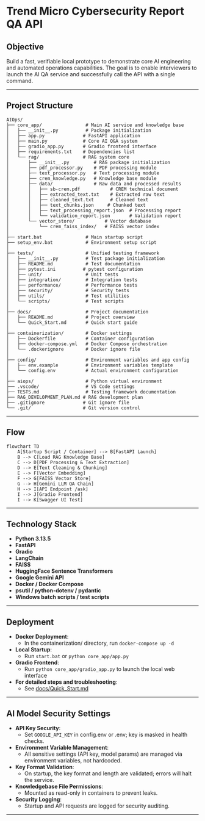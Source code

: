 # Trend Micro Cybersecurity Report QA API

## Objective

Build a fast, verifiable local prototype to demonstrate core AI engineering and automated operations capabilities. The goal is to enable interviewers to launch the AI QA service and successfully call the API with a single command.

---

## Project Structure

```
AIOps/
├── core_app/                # Main AI service and knowledge base
│   ├── __init__.py          # Package initialization
│   ├── app.py              # FastAPI application
│   ├── main.py             # Core AI Q&A system
│   ├── gradio_app.py       # Gradio frontend interface
│   ├── requirements.txt    # Dependencies list
│   └── rag/                # RAG system core
│       ├── __init__.py         # RAG package initialization
│       ├── pdf_processor.py    # PDF processing module
│       ├── text_processor.py   # Text processing module
│       ├── crem_knowledge.py   # Knowledge base module
│       ├── data/               # Raw data and processed results
│       │   ├── sb-crem.pdf           # CREM technical document
│       │   ├── extracted_text.txt    # Extracted raw text
│       │   ├── cleaned_text.txt      # Cleaned text
│       │   ├── text_chunks.json     # Chunked text
│       │   ├── text_processing_report.json  # Processing report
│       │   └── validation_report.json       # Validation report
│       └── vector_store/           # Vector database
│           └── crem_faiss_index/   # FAISS vector index
│
├── start.bat                # Main startup script
├── setup_env.bat            # Environment setup script
│
├── tests/                   # Unified testing framework
│   ├── __init__.py          # Test package initialization
│   ├── README.md            # Test documentation
│   ├── pytest.ini          # pytest configuration
│   ├── unit/                # Unit tests
│   ├── integration/         # Integration tests
│   ├── performance/         # Performance tests
│   ├── security/            # Security tests
│   ├── utils/               # Test utilities
│   └── scripts/             # Test scripts
│
├── docs/                    # Project documentation
│   ├── README.md            # Project overview
│   └── Quick_Start.md       # Quick start guide
│
├── containerization/        # Docker settings
│   ├── Dockerfile           # Container configuration
│   ├── docker-compose.yml   # Docker Compose orchestration
│   └── .dockerignore        # Docker ignore file
│
├── config/                  # Environment variables and app config
│   ├── env.example          # Environment variables template
│   └── config.env           # Actual environment configuration
│
├── aiops/                   # Python virtual environment
├── .vscode/                 # VS Code settings
├── TESTS.md                 # Testing framework documentation
├── RAG_DEVELOPMENT_PLAN.md # RAG development plan
├── .gitignore              # Git ignore file
└── .git/                   # Git version control
```

---

## Flow

```mermaid
flowchart TD
    A[Startup Script / Container] --> B[FastAPI Launch]
    B --> C[Load RAG Knowledge Base]
    C --> D[PDF Processing & Text Extraction]
    D --> E[Text Cleaning & Chunking]
    E --> F[Vector Embedding]
    F --> G[FAISS Vector Store]
    G --> H[Gemini LLM QA Chain]
    H --> I[API Endpoint /ask]
    I --> J[Gradio Frontend]
    I --> K[Swagger UI Test]
```

---

## Technology Stack

- **Python 3.13.5**
- **FastAPI**
- **Gradio**
- **LangChain**
- **FAISS**
- **HuggingFace Sentence Transformers**
- **Google Gemini API**
- **Docker / Docker Compose**
- **psutil / python-dotenv / pydantic**
- **Windows batch scripts / test scripts**

---

## Deployment

- **Docker Deployment**:
  - In the containerization/ directory, run `docker-compose up -d`
- **Local Startup**:
  - Run `start.bat` or `python core_app/app.py`
- **Gradio Frontend**:
  - Run `python core_app/gradio_app.py` to launch the local web interface
- **For detailed steps and troubleshooting**:
  - See [docs/Quick_Start.md](Quick_Start.md)

---

## AI Model Security Settings

- **API Key Security**:
  - Set `GOOGLE_API_KEY` in config.env or .env; key is masked in health checks.
- **Environment Variable Management**:
  - All sensitive settings (API key, model params) are managed via environment variables, not hardcoded.
- **Key Format Validation**:
  - On startup, the key format and length are validated; errors will halt the service.
- **Knowledgebase File Permissions**:
  - Mounted as read-only in containers to prevent leaks.
- **Security Logging**:
  - Startup and API requests are logged for security auditing.

---
